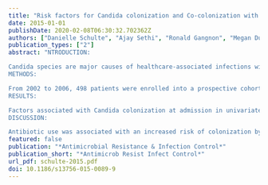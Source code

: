 ```yaml
---
title: "Risk factors for Candida colonization and Co-colonization with multi-drug resistant organisms at admission"
date: 2015-01-01
publishDate: 2020-02-08T06:30:32.702362Z
authors: ["Danielle Schulte", "Ajay Sethi", "Ronald Gangnon", "Megan Duster", "Dennis Maki", "Nasia Safdar"]
publication_types: ["2"]
abstract: "NTRODUCTION:

Candida species are major causes of healthcare-associated infections with colonization preceding infection. Understanding risk factors for colonization by Candida species is important in prevention. However, data on risk factors for colonization by Candida species alone or with other healthcare-associated pathogens is limited.
METHODS:

From 2002 to 2006, 498 patients were enrolled into a prospective cohort study at our institution. Surveillance perirectal, nasal and skin swab samples were obtained upon enrollment. Samples were cultured for the presence of Candida species, Methicillin Resistant Staphylococcus aureus, Vancomycin Resistant Enterococcus, and Resistant Gram Negative organisms. Data on demographics, comorbidities, device use, and antibiotic use were also collected for each subject and analyzed using univariate and multivariate logistic regression.
RESULTS:

Factors associated with Candida colonization at admission in univariate analysis included ambulatory status, a history of Candida colonization and the use of antibiotics prior to enrollment. In multivariate analysis, ambulatory status (odds ratio; OR = 0.45, 95 % CI: 0.27-0.73) and fluroquinolone use (OR = 3.01, 95 % CI: 1.80-5.01) were associated with Candida colonization at admission. Factors predicting Candida co-colonization with one or more MDROs at admission in univariate analysis included, older age, malnutrition, days spent in an ICU in the 2 years prior to enrollment, a history of MRSA colonization, and using antibiotics prior to enrollment. In multivariate analysis malnutrition (OR = 3.97, 95 % CI: 1.80-8.78) a history of MRSA (OR = 5.51, 95 % CI: 1.89-16.04) and the use of macrolides (OR = 3.75, 95 % CI: 1.18-11.93) and other antibiotics (OR = 4.94, 95 % CI: 1.52-16.03) were associated with Candida co-colonization at admission.
DISCUSSION:

Antibiotic use was associated with an increased risk of colonization by Candida species alone and in conjunction with other multidrug-resistant organisms (MDROs). Antibiotic stewardship may be an important intervention for preventing colonization and subsequent infection by Candida and other MDROs."
featured: false
publication: "*Antimicrobial Resistance & Infection Control*"
publication_short: "*Antimicrob Resist Infect Control*"
url_pdf: schulte-2015.pdf
doi: 10.1186/s13756-015-0089-9
---
```



